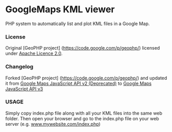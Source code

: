 GoogleMaps KML viewer
=====================

PHP system to automatically list and plot KML files in a Google Map.

### License
Original [GeoPHP project] (https://code.google.com/p/geophp/) licensed under [Apache Licence 2.0](http://www.apache.org/licenses/LICENSE-2.0.html).

### Changelog
Forked [GeoPHP project] (https://code.google.com/p/geophp/) and updated it from [Google Maps JavaScript API v2 (Deprecated)](https://developers.google.com/maps/documentation/javascript/v2/reference) to [Google Maps JavaScript API v3](https://developers.google.com/maps/documentation/javascript/)


### USAGE
Simply copy index.php file along with all your KML files into the same web folder.
Then open your browser and go to the index.php file on your web server (e.g. www.mywebsite.com/index.php)

